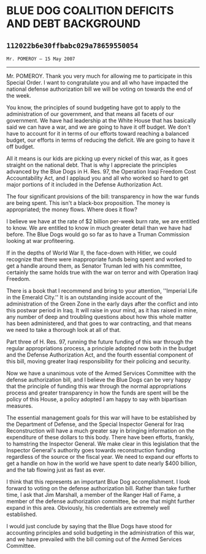 # BLUE DOG COALITION DEFICITS AND DEBT BACKGROUND
## `112022b6e30ffbabc029a78659550054`
`Mr. POMEROY — 15 May 2007`

---


Mr. POMEROY. Thank you very much for allowing me to participate in 
this Special Order. I want to congratulate you and all who have 
impacted the national defense authorization bill we will be voting on 
towards the end of the week.

You know, the principles of sound budgeting have got to apply to the 
administration of our government, and that means all facets of our 
government. We have had leadership at the White House that has 
basically said we can have a war, and we are going to have it off 
budget. We don't have to account for it in terms of our efforts toward 
reaching a balanced budget, our efforts in terms of reducing the 
deficit. We are going to have it off budget.



All it means is our kids are picking up every nickel of this war, as 
it goes straight on the national debt. That is why I appreciate the 
principles advanced by the Blue Dogs in H. Res. 97, the Operation Iraqi 
Freedom Cost Accountability Act, and I applaud you and all who worked 
so hard to get major portions of it included in the Defense 
Authorization Act.

The four significant provisions of the bill: transparency in how the 
war funds are being spent. This isn't a black-box proposition. The 
money is appropriated; the money flows. Where does it flow?

I believe we have at the rate of $2 billion per-week burn rate, we 
are entitled to know. We are entitled to know in much greater detail 
than we have had before. The Blue Dogs would go so far as to have a 
Truman Commission looking at war profiteering.

If in the depths of World War II, the face-down with Hitler, we could 
recognize that there were inappropriate funds being spent and worked to 
get a handle around them, as Senator Truman led with his committee, 
certainly the same holds true with the war on terror and with Operation 
Iraqi Freedom.

There is a book that I recommend and bring to your attention, 
''Imperial Life in the Emerald City.'' It is an outstanding inside 
account of the administration of the Green Zone in the early days after 
the conflict and into this postwar period in Iraq. It will raise in 
your mind, as it has raised in mine, any number of deep and troubling 
questions about how this whole matter has been administered, and that 
goes to war contracting, and that means we need to take a thorough look 
at all of that.

Part three of H. Res. 97, running the future funding of this war 
through the regular appropriations process, a principle adopted now 
both in the budget and the Defense Authorization Act, and the fourth 
essential component of this bill, moving greater Iraqi responsibility 
for their policing and security.

Now we have a unanimous vote of the Armed Services Committee with the 
defense authorization bill, and I believe the Blue Dogs can be very 
happy that the principle of funding this war through the normal 
appropriations process and greater transparency in how the funds are 
spent will be the policy of this House, a policy adopted I am happy to 
say with bipartisan measures.

The essential management goals for this war will have to be 
established by the Department of Defense, and the Special Inspector 
General for Iraq Reconstruction will have a much greater say in 
bringing information on the expenditure of these dollars to this body. 
There have been efforts, frankly, to hamstring the Inspector General. 
We make clear in this legislation that the Inspector General's 
authority goes towards reconstruction funding regardless of the source 
or the fiscal year. We need to expand our efforts to get a handle on 
how in the world we have spent to date nearly $400 billion, and the tab 
flowing just as fast as ever.

I think that this represents an important Blue Dog accomplishment. I 
look forward to voting on the defense authorization bill. Rather than 
take further time, I ask that Jim Marshall, a member of the Ranger Hall 
of Fame, a member of the defense authorization committee, be one that 
might further expand in this area. Obviously, his credentials are 
extremely well established.

I would just conclude by saying that the Blue Dogs have stood for 
accounting principles and solid budgeting in the administration of this 
war, and we have prevailed with the bill coming out of the Armed 
Services Committee.